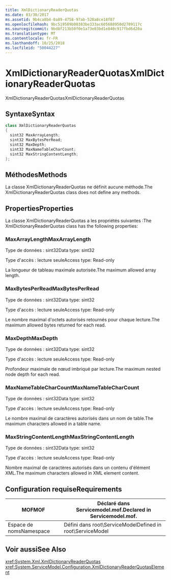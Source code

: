 ```yaml
---
title: XmlDictionaryReaderQuotas
ms.date: 03/30/2017
ms.assetid: 9b4ca8b4-0a89-4758-97ab-528a8ce18f07
ms.openlocfilehash: 9bc519509b00383be333ac605688950d2709117c
ms.sourcegitcommit: 9bd8f213b50f0e1a73e03bd1e840c917fbd6d20a
ms.translationtype: MT
ms.contentlocale: fr-FR
ms.lasthandoff: 10/25/2018
ms.locfileid: "50044227"
---
```

# <a name="xmldictionaryreaderquotas"></a><span data-ttu-id="e6a64-102">XmlDictionaryReaderQuotas</span><span class="sxs-lookup"><span data-stu-id="e6a64-102">XmlDictionaryReaderQuotas</span></span>
<span data-ttu-id="e6a64-103">XmlDictionaryReaderQuotas</span><span class="sxs-lookup"><span data-stu-id="e6a64-103">XmlDictionaryReaderQuotas</span></span>  
  
## <a name="syntax"></a><span data-ttu-id="e6a64-104">Syntaxe</span><span class="sxs-lookup"><span data-stu-id="e6a64-104">Syntax</span></span>  
  
```csharp
class XmlDictionaryReaderQuotas  
{  
  sint32 MaxArrayLength;  
  sint32 MaxBytesPerRead;  
  sint32 MaxDepth;  
  sint32 MaxNameTableCharCount;  
  sint32 MaxStringContentLength;  
};  
```  
  
## <a name="methods"></a><span data-ttu-id="e6a64-105">Méthodes</span><span class="sxs-lookup"><span data-stu-id="e6a64-105">Methods</span></span>  
 <span data-ttu-id="e6a64-106">La classe XmlDictionaryReaderQuotas ne définit aucune méthode.</span><span class="sxs-lookup"><span data-stu-id="e6a64-106">The XmlDictionaryReaderQuotas class does not define any methods.</span></span>  
  
## <a name="properties"></a><span data-ttu-id="e6a64-107">Properties</span><span class="sxs-lookup"><span data-stu-id="e6a64-107">Properties</span></span>  
 <span data-ttu-id="e6a64-108">La classe XmlDictionaryReaderQuotas a les propriétés suivantes :</span><span class="sxs-lookup"><span data-stu-id="e6a64-108">The XmlDictionaryReaderQuotas class has the following properties:</span></span>  
  
### <a name="maxarraylength"></a><span data-ttu-id="e6a64-109">MaxArrayLength</span><span class="sxs-lookup"><span data-stu-id="e6a64-109">MaxArrayLength</span></span>  
 <span data-ttu-id="e6a64-110">Type de données : sint32</span><span class="sxs-lookup"><span data-stu-id="e6a64-110">Data type: sint32</span></span>  
  
 <span data-ttu-id="e6a64-111">Type d'accès : lecture seule</span><span class="sxs-lookup"><span data-stu-id="e6a64-111">Access type: Read-only</span></span>  
  
 <span data-ttu-id="e6a64-112">La longueur de tableau maximale autorisée.</span><span class="sxs-lookup"><span data-stu-id="e6a64-112">The maximum allowed array length.</span></span>  
  
### <a name="maxbytesperread"></a><span data-ttu-id="e6a64-113">MaxBytesPerRead</span><span class="sxs-lookup"><span data-stu-id="e6a64-113">MaxBytesPerRead</span></span>  
 <span data-ttu-id="e6a64-114">Type de données : sint32</span><span class="sxs-lookup"><span data-stu-id="e6a64-114">Data type: sint32</span></span>  
  
 <span data-ttu-id="e6a64-115">Type d'accès : lecture seule</span><span class="sxs-lookup"><span data-stu-id="e6a64-115">Access type: Read-only</span></span>  
  
 <span data-ttu-id="e6a64-116">Le nombre maximal d'octets autorisés retournés pour chaque lecture.</span><span class="sxs-lookup"><span data-stu-id="e6a64-116">The maximum allowed bytes returned for each read.</span></span>  
  
### <a name="maxdepth"></a><span data-ttu-id="e6a64-117">MaxDepth</span><span class="sxs-lookup"><span data-stu-id="e6a64-117">MaxDepth</span></span>  
 <span data-ttu-id="e6a64-118">Type de données : sint32</span><span class="sxs-lookup"><span data-stu-id="e6a64-118">Data type: sint32</span></span>  
  
 <span data-ttu-id="e6a64-119">Type d'accès : lecture seule</span><span class="sxs-lookup"><span data-stu-id="e6a64-119">Access type: Read-only</span></span>  
  
 <span data-ttu-id="e6a64-120">Profondeur maximale de nœud imbriqué par lecture.</span><span class="sxs-lookup"><span data-stu-id="e6a64-120">The maximum nested node depth for each read.</span></span>  
  
### <a name="maxnametablecharcount"></a><span data-ttu-id="e6a64-121">MaxNameTableCharCount</span><span class="sxs-lookup"><span data-stu-id="e6a64-121">MaxNameTableCharCount</span></span>  
 <span data-ttu-id="e6a64-122">Type de données : sint32</span><span class="sxs-lookup"><span data-stu-id="e6a64-122">Data type: sint32</span></span>  
  
 <span data-ttu-id="e6a64-123">Type d'accès : lecture seule</span><span class="sxs-lookup"><span data-stu-id="e6a64-123">Access type: Read-only</span></span>  
  
 <span data-ttu-id="e6a64-124">Le nombre maximal de caractères autorisés dans un nom de table.</span><span class="sxs-lookup"><span data-stu-id="e6a64-124">The maximum characters allowed in a table name.</span></span>  
  
### <a name="maxstringcontentlength"></a><span data-ttu-id="e6a64-125">MaxStringContentLength</span><span class="sxs-lookup"><span data-stu-id="e6a64-125">MaxStringContentLength</span></span>  
 <span data-ttu-id="e6a64-126">Type de données : sint32</span><span class="sxs-lookup"><span data-stu-id="e6a64-126">Data type: sint32</span></span>  
  
 <span data-ttu-id="e6a64-127">Type d'accès : lecture seule</span><span class="sxs-lookup"><span data-stu-id="e6a64-127">Access type: Read-only</span></span>  
  
 <span data-ttu-id="e6a64-128">Nombre maximal de caractères autorisés dans un contenu d'élément XML.</span><span class="sxs-lookup"><span data-stu-id="e6a64-128">The maximum characters allowed in XML element content.</span></span>  
  
## <a name="requirements"></a><span data-ttu-id="e6a64-129">Configuration requise</span><span class="sxs-lookup"><span data-stu-id="e6a64-129">Requirements</span></span>  
  
|<span data-ttu-id="e6a64-130">MOF</span><span class="sxs-lookup"><span data-stu-id="e6a64-130">MOF</span></span>|<span data-ttu-id="e6a64-131">Déclaré dans Servicemodel.mof.</span><span class="sxs-lookup"><span data-stu-id="e6a64-131">Declared in Servicemodel.mof.</span></span>|  
|---------|-----------------------------------|  
|<span data-ttu-id="e6a64-132">Espace de noms</span><span class="sxs-lookup"><span data-stu-id="e6a64-132">Namespace</span></span>|<span data-ttu-id="e6a64-133">Défini dans root\ServiceModel</span><span class="sxs-lookup"><span data-stu-id="e6a64-133">Defined in root\ServiceModel</span></span>|  
  
## <a name="see-also"></a><span data-ttu-id="e6a64-134">Voir aussi</span><span class="sxs-lookup"><span data-stu-id="e6a64-134">See Also</span></span>  
 <xref:System.Xml.XmlDictionaryReaderQuotas>  
 <xref:System.ServiceModel.Configuration.XmlDictionaryReaderQuotasElement>
